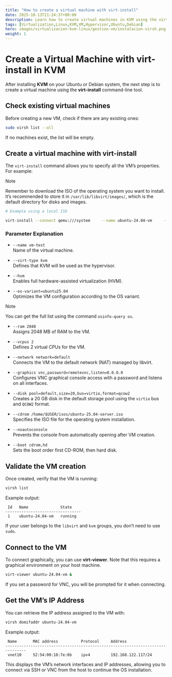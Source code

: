 ```yaml
---
title: "How to create a virtual machine with virt-install"
date: 2025-10-13T21:24:37+00:00
description: Learn how to create virtual machines in KVM using the virt-install command-line tool on Ubuntu/Debian systems.
tags: [Virtualization,Linux,KVM,VM,Hypervisor,Ubuntu,Debian]
hero: images/virtualizacion-kvm-linux/gestion-vm/instalacion-virsh.png
weight: 1
---
```


# Create a Virtual Machine with virt-install in KVM

After installing **KVM** on your Ubuntu or Debian system, the next step is to create a virtual machine using the **virt-install** command-line tool.

## Check existing virtual machines

Before creating a new VM, check if there are any existing ones:

```bash
sudo virsh list --all
```

If no machines exist, the list will be empty.

## Create a virtual machine with virt-install

The `virt-install` command allows you to specify all the VM’s properties. For example:

> [!NOTE]  
> Remember to download the ISO of the operating system you want to install.  
> It’s recommended to store it in `/var/lib/libvirt/images/`, which is the default directory for disks and images.

```bash
# Example using a local ISO

virt-install --connect qemu:///system     --name ubuntu-24.04-vm     --virt-type kvm --hvm --os-variant=ubuntu24.04     --ram 4096 --vcpus 2 --network network=default     --disk pool=default,size=20,bus=virtio,format=qcow2     --cdrom /var/lib/libvirt/images/ubuntu-24.04.3-live-server-amd64.iso     --boot uefi,cdrom,hd     --noautoconsole
```

### Parameter Explanation

- `--name vm-test`  
  Name of the virtual machine.

- `--virt-type kvm`  
  Defines that KVM will be used as the hypervisor.

- `--hvm`  
  Enables full hardware-assisted virtualization (HVM).

- `--os-variant=ubuntu25.04`  
  Optimizes the VM configuration according to the OS variant.

> [!NOTE]  
> You can get the full list using the command `osinfo-query os`.

- `--ram 2048`  
  Assigns 2048 MB of RAM to the VM.

- `--vcpus 2`  
  Defines 2 virtual CPUs for the VM.

- `--network network=default`  
  Connects the VM to the default network (NAT) managed by libvirt.

- `--graphics vnc,password=remotevnc,listen=0.0.0.0`  
  Configures VNC graphical console access with a password and listens on all interfaces.

- `--disk pool=default,size=20,bus=virtio,format=qcow2`  
  Creates a 20 GB disk in the default storage pool using the `virtio` bus and `QCOW2` format.

- `--cdrom /home/$USER/isos/ubuntu-25.04-server.iso`  
  Specifies the ISO file for the operating system installation.

- `--noautoconsole`  
  Prevents the console from automatically opening after VM creation.

- `--boot cdrom,hd`  
  Sets the boot order   first CD-ROM, then hard disk.

## Validate the VM creation

Once created, verify that the VM is running:

```bash
virsh list
```
Example output:
```
 Id   Name              State
---------------------------------
 1    ubuntu-24.04-vm   running
```

If your user belongs to the `libvirt` and `kvm` groups, you don’t need to use `sudo`.

## Connect to the VM

To connect graphically, you can use **virt-viewer**. Note that this requires a graphical environment on your host machine.

```bash
virt-viewer ubuntu-24.04-vm &
```

If you set a password for VNC, you will be prompted for it when connecting.

## Get the VM’s IP Address

You can retrieve the IP address assigned to the VM with:

```bash
virsh domifaddr ubuntu-24.04-vm
```
Example output:
```
 Name       MAC address          Protocol     Address
-------------------------------------------------------------------------------
 vnet10     52:54:00:18:7e:6b    ipv4         192.168.122.117/24
```

This displays the VM’s network interfaces and IP addresses, allowing you to connect via SSH or VNC from the host to continue the OS installation.